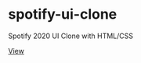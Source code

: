 # spotify-ui-clone
Spotify 2020 UI Clone with HTML/CSS

[View](https://rimekod.github.io/spotify-ui-clone/)
